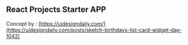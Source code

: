 ## React Projects Starter APP


Concept by : [https://uidesigndaily.com/](https://uidesigndaily.com/posts/sketch-birthdays-list-card-widget-day-1042)
